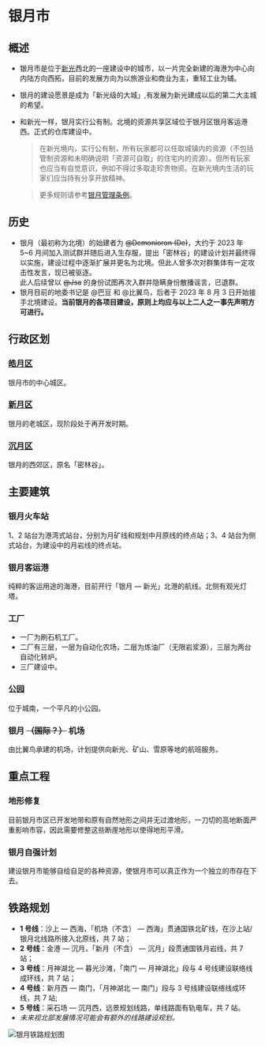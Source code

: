 # 银月市

## 概述

- 银月市是位于[新光](/docs/SurvivalIII/xinguang/xinguang.md)西北的一座建设中的城市，以一片完全新建的海港为中心向内陆方向西拓，目前的发展方向为以旅游业和商业为主，重轻工业为辅。
- 银月的建设愿景是成为「新光级的大城」,有发展为新光建成以后的第二大主城的希望。
- 和新光一样，银月实行公有制。北境的资源共享区域位于银月区银月客运港西。正式的仓库建设中。
  > 在新光境内，实行公有制，所有玩家都可以任取城镇内的资源（不包括管制资源和未明确说明「资源可自取」的住宅内的资源）。但所有玩家也应当有自觉意识，例如不得过多取走珍贵物资。在新光境内生活的玩家们应当持有分享开放精神。
  
  > 更多规则请参考[银月管理条例](silvermoon_administrative_regulations.md)。

## 历史

- 银月（最初称为北境）的始建者为 ~~@Demonioron (De)~~，大约于 2023 年 5~6 月间加入测试群并随后进入生存服，提出「密林谷」的建设计划并最终得以实施，建设过程中逐渐扩展并更名为北境。但此人曾多次对群集体有一定攻击性发言，现已被驱逐。  
  此人后续曾以 ~~@Jsa~~ 的身份试图再次入群并隐瞒身份散播谣言，已退群。
- 银月目前的地委书记是 @巴豆 和 @比翼鸟，后者于 2023 年 8 月 3 日开始接手北境建设。**当前银月的各项目建设，原则上均应与以上二人之一事先声明方可进行。**

## 行政区划

### [皓月区](haoyue_district.md)

银月市的中心城区。

### [新月区](xinyue_district.md)

银月的老城区，现阶段处于再开发时期。

### [沉月区](chenyue_district.md)

银月的西郊区，原名「密林谷」。

## 主要建筑

### 银月火车站

1、2 站台为港湾式站台，分别为月矿线和规划中月原线的终点站；3、4 站台为侧式站台，为建设中的月岩线的终点站。

### 银月客运港

纯粹的客运用途的海港，目前开行「银月 — 新光」北港的航线。北侧有观光灯塔。

### 工厂

- 一厂为刷石机工厂。
- 二厂有三层，一层为自动化农场，二层为炼油厂（无限岩浆源），三层为两台自动化转炉。
- 三厂建设中。

### 公园

位于城南，一个平凡的小公园。

### 银月 ~~（国际？）~~ 机场

由比翼鸟承建的机场，计划提供向新光、矿山、雪原等地的航班服务。

## 重点工程

### 地形修复

目前银月市区已开发地带和原有自然地形之间并无过渡地形，一刀切的高地断面严重影响市容，因此需要修整这些断崖地形以使得地形平滑。

### 银月自强计划

建设银月市能够自给自足的各种资源，使银月市可以真正作为一个独立的市存在下去。

## 铁路规划

- **1 号线**：沙上 — 西海，「机场（不含） — 西海」贯通国铁北矿线，在沙上站/银月北线路所接入北原线，共 7 站；
- **2 号线**：金港 — 沉月，「新月（不含） — 沉月」段贯通国铁月岩线，共 7 站；
- **3 号线**：月神湖北 — 暮光沙滩，「南门 — 月神湖北」段与 4 号线建设联络线成环线，共 7 站；
- **4 号线**：新月西 — 南门，「月神湖北 — 南门」段与 3 号线建设联络线成环线，共 7 站;
- **5 号线**：采石场 — 沉月西，远景规划线路，单线路面有轨电车，共 7 站。
- *未来视北部发展情况可能会有额外的线路建设规划。*

![银月铁路规划图](../../assets/SurvivalIII/silvermoon_railmap.png)
